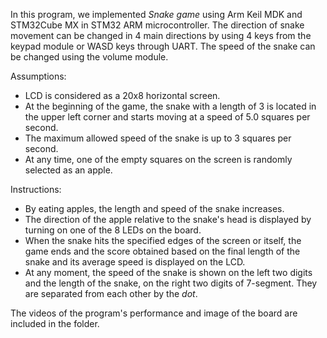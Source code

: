 In this program, we implemented _Snake game_ using Arm Keil MDK and STM32Cube MX in STM32 ARM microcontroller. The direction of snake movement can be changed in 4 main directions by using 4 keys from the keypad module or WASD keys through UART. The speed of the snake can be changed using the volume module.

Assumptions:
- LCD is considered as a 20x8 horizontal screen.
- At the beginning of the game, the snake with a length of 3 is located in the upper left corner and starts moving at a speed of 5.0 squares per second.
- The maximum allowed speed of the snake is up to 3 squares per second.
- At any time, one of the empty squares on the screen is randomly selected as an apple.

Instructions:
- By eating apples, the length and speed of the snake increases.
- The direction of the apple relative to the snake's head is displayed by turning on one of the 8 LEDs on the board.
- When the snake hits the specified edges of the screen or itself, the game ends and the score obtained based on the final length of the snake and its average speed is displayed on the LCD.
- At any moment, the speed of the snake is shown on the left two digits and the length of the snake, on the right two digits of 7-segment. They are separated from each other by the _dot_.

The videos of the program's performance and image of the board are included in the folder.
